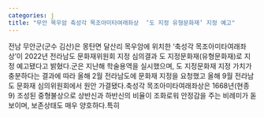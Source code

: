 ```yaml
---
categories: j
title: "무안 목우암 축성각 목조아미타여래좌상  ‘도 지정 유형문화재’ 지정 예고"
---
```

전남 무안군(군수 김산)은 몽탄면 달산리 목우암에 위치한 ‘축성각 목조아미타여래좌상’이 2022년 전라남도 문화재위원회 지정 심의결과 도 지정문화재(유형문화재)로 지정 예고됐다고 밝혔다.군은 지난해 학술용역을 실시했으며, 도 지정문화재 지정 가치가 충분하다는 결과에 따라 올해 2월 전라남도에 문화재 지정을 요청했고 올해 9월 전라남도 문화재 심의위원회에서 원안 가결됐다.축성각 목조아미타여래좌상은 1668년(현종 9) 조성된 중형불상으로 상반신과 하반신의 비율이 조화로워 안정감을 주는 비례미가 돋보이며, 보존상태도 매우 양호하다.특히